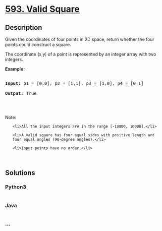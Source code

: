 # [593. Valid Square](https://leetcode.com/problems/valid-square)

## Description
<p>Given the coordinates of four points in 2D space, return whether the four points could construct a square.</p>



<p>The coordinate (x,y) of a point is represented by an integer array with two integers.</p>



<p><b>Example:</b></p>



<pre>

<b>Input:</b> p1 = [0,0], p2 = [1,1], p3 = [1,0], p4 = [0,1]

<b>Output:</b> True

</pre>



<p>&nbsp;</p>



<p>Note:</p>



<ol>

	<li>All the input integers are in the range [-10000, 10000].</li>

	<li>A valid square has four equal sides with positive length and four equal angles (90-degree angles).</li>

	<li>Input points have no order.</li>

</ol>



<p>&nbsp;</p>




## Solutions


<!-- tabs:start -->

### **Python3**

```python

```

### **Java**

```java

```

### **...**
```

```

<!-- tabs:end -->